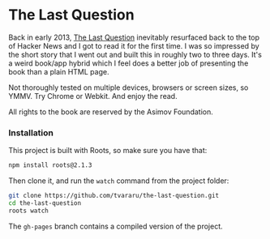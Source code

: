 The Last Question
===

Back in early 2013, [The Last Question](http://filer.case.edu/dts8/thelastq.htm) inevitably resurfaced back to the top of Hacker News and I got to read it for the first time. I was so impressed by the short story that I went out and built this in roughly two to three days. It's a weird book/app hybrid which I feel does a better job of presenting the book than a plain HTML page.

Not thoroughly tested on multiple devices, browsers or screen sizes, so YMMV. Try Chrome or Webkit. And enjoy the read.

All rights to the book are reserved by the Asimov Foundation.

### Installation
This project is built with Roots, so make sure you have that:

```bash
npm install roots@2.1.3
```

Then clone it, and run the `watch` command from the project folder:
```bash
git clone https://github.com/tvararu/the-last-question.git
cd the-last-question
roots watch
```

The `gh-pages` branch contains a compiled version of the project.
